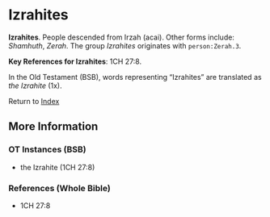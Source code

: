 # Izrahites
**Izrahites**. 
People descended from Irzah (acai). 
Other forms include: 
*Shamhuth*, *Zerah*. 
The group _Izrahites_ originates with `person:Zerah.3`. 


**Key References for Izrahites**: 
1CH 27:8. 


In the Old Testament (BSB), words representing “Izrahites” are translated as 
*the Izrahite* (1x). 




Return to [Index](00-Index.md)

## More Information

### OT Instances (BSB)

* the Izrahite (1CH 27:8)



### References (Whole Bible)

* 1CH 27:8



